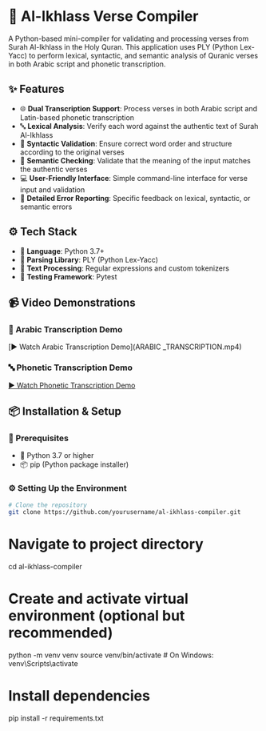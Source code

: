 # 📜 Al-Ikhlass Verse Compiler

A Python-based mini-compiler for validating and processing verses from Surah Al-Ikhlass in the Holy Quran. This application uses PLY (Python Lex-Yacc) to perform lexical, syntactic, and semantic analysis of Quranic verses in both Arabic script and phonetic transcription.

## ✨ Features

- 🌐 **Dual Transcription Support**: Process verses in both Arabic script and Latin-based phonetic transcription  
- 🔤 **Lexical Analysis**: Verify each word against the authentic text of Surah Al-Ikhlass  
- 🧠 **Syntactic Validation**: Ensure correct word order and structure according to the original verses  
- 📖 **Semantic Checking**: Validate that the meaning of the input matches the authentic verses  
- 💻 **User-Friendly Interface**: Simple command-line interface for verse input and validation  
- 🐞 **Detailed Error Reporting**: Specific feedback on lexical, syntactic, or semantic errors  

## ⚙️ Tech Stack

- 🐍 **Language**: Python 3.7+  
- 🔧 **Parsing Library**: PLY (Python Lex-Yacc)  
- 🧹 **Text Processing**: Regular expressions and custom tokenizers  
- 🧪 **Testing Framework**: Pytest  

## 📹 Video Demonstrations

### 📝 Arabic Transcription Demo
[▶️ Watch Arabic Transcription Demo](ARABIC _TRANSCRIPTION.mp4)

### 🔤 Phonetic Transcription Demo
[▶️ Watch Phonetic Transcription Demo](PHONETIC_TRANSCRIPTION.mp4)

## 📦 Installation & Setup

### 📝 Prerequisites
- 🐍 Python 3.7 or higher  
- 📦 pip (Python package installer)  

### ⚙️ Setting Up the Environment
```bash
# Clone the repository
git clone https://github.com/yourusername/al-ikhlass-compiler.git
```
# Navigate to project directory
cd al-ikhlass-compiler

# Create and activate virtual environment (optional but recommended)
python -m venv venv
source venv/bin/activate  # On Windows: venv\Scripts\activate

# Install dependencies
pip install -r requirements.txt

